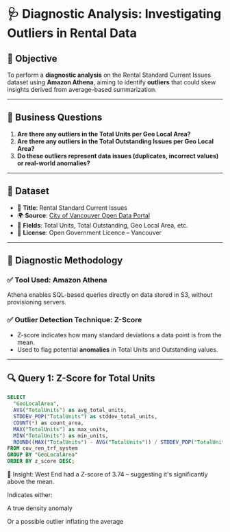 # 🩺 Diagnostic Analysis: Investigating Outliers in Rental Data

## 🎯 Objective

To perform a **diagnostic analysis** on the Rental Standard Current Issues dataset using **Amazon Athena**, aiming to identify **outliers** that could skew insights derived from average-based summarization.

---

## 📌 Business Questions

1. **Are there any outliers in the Total Units per Geo Local Area?**
2. **Are there any outliers in the Total Outstanding Issues per Geo Local Area?**
3. **Do these outliers represent data issues (duplicates, incorrect values) or real-world anomalies?**

---

## 📂 Dataset

- 📄 **Title**: Rental Standard Current Issues
- 🌍 **Source**: [City of Vancouver Open Data Portal](https://opendata.vancouver.ca)
- 🧾 **Fields**: Total Units, Total Outstanding, Geo Local Area, etc.
- 📜 **License**: Open Government Licence – Vancouver

---

## 🧪 Diagnostic Methodology

### ✅ Tool Used: **Amazon Athena**
Athena enables SQL-based queries directly on data stored in S3, without provisioning servers.

### ✅ Outlier Detection Technique: **Z-Score**
- Z-score indicates how many standard deviations a data point is from the mean.
- Used to flag potential **anomalies** in Total Units and Outstanding values.

---

## 🔍 Query 1: Z-Score for Total Units

```sql
SELECT 
  "GeoLocalArea",
  AVG("TotalUnits") as avg_total_units,
  STDDEV_POP("TotalUnits") as stddev_total_units,
  COUNT(*) as count_area,
  MAX("TotalUnits") as max_units,
  MIN("TotalUnits") as min_units,
  ROUND((MAX("TotalUnits") - AVG("TotalUnits")) / STDDEV_POP("TotalUnits"), 2) as z_score
FROM cov_ren_trf_system
GROUP BY "GeoLocalArea"
ORDER BY z_score DESC;
```
🧠 Insight:
West End had a Z-score of 3.74 – suggesting it's significantly above the mean.

Indicates either:

A true density anomaly

Or a possible outlier inflating the average
